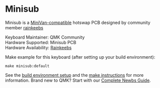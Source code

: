 # Minisub

Minisub is a [MiniVan-compatible](https://trashman.wiki/keyboards/minivan) hotswap PCB designed by community member [rainkeebs](https://www.rainkeebs.mx/)

Keyboard Maintainer: QMK Community  
Hardware Supported: Minisub PCB  
Hardware Availability: [Rainkeebs](https://www.rainkeebs.mx/)

Make example for this keyboard (after setting up your build environment):

    make minisub:default

See the [build environment setup](https://docs.qmk.fm/#/getting_started_build_tools) and the [make instructions](https://docs.qmk.fm/#/getting_started_make_guide) for more information. Brand new to QMK? Start with our [Complete Newbs Guide](https://docs.qmk.fm/#/newbs).
